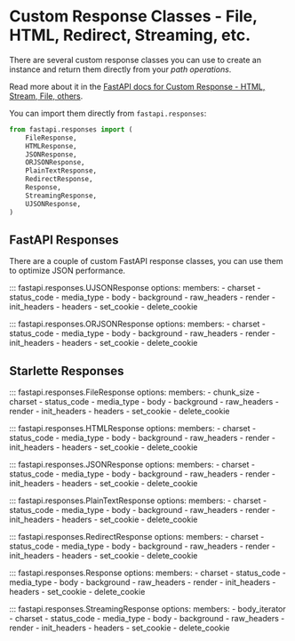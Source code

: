 # Custom Response Classes - File, HTML, Redirect, Streaming, etc.

There are several custom response classes you can use to create an instance and return them directly from your *path operations*.

Read more about it in the [FastAPI docs for Custom Response - HTML, Stream, File, others](https://fastapi.tiangolo.com/zh/advanced/custom-response/).

You can import them directly from `fastapi.responses`:

```python
from fastapi.responses import (
    FileResponse,
    HTMLResponse,
    JSONResponse,
    ORJSONResponse,
    PlainTextResponse,
    RedirectResponse,
    Response,
    StreamingResponse,
    UJSONResponse,
)
```

## FastAPI Responses

There are a couple of custom FastAPI response classes, you can use them to optimize JSON performance.

::: fastapi.responses.UJSONResponse
    options:
        members:
            - charset
            - status_code
            - media_type
            - body
            - background
            - raw_headers
            - render
            - init_headers
            - headers
            - set_cookie
            - delete_cookie

::: fastapi.responses.ORJSONResponse
    options:
        members:
            - charset
            - status_code
            - media_type
            - body
            - background
            - raw_headers
            - render
            - init_headers
            - headers
            - set_cookie
            - delete_cookie

## Starlette Responses

::: fastapi.responses.FileResponse
    options:
        members:
            - chunk_size
            - charset
            - status_code
            - media_type
            - body
            - background
            - raw_headers
            - render
            - init_headers
            - headers
            - set_cookie
            - delete_cookie

::: fastapi.responses.HTMLResponse
    options:
        members:
            - charset
            - status_code
            - media_type
            - body
            - background
            - raw_headers
            - render
            - init_headers
            - headers
            - set_cookie
            - delete_cookie

::: fastapi.responses.JSONResponse
    options:
        members:
            - charset
            - status_code
            - media_type
            - body
            - background
            - raw_headers
            - render
            - init_headers
            - headers
            - set_cookie
            - delete_cookie

::: fastapi.responses.PlainTextResponse
    options:
        members:
            - charset
            - status_code
            - media_type
            - body
            - background
            - raw_headers
            - render
            - init_headers
            - headers
            - set_cookie
            - delete_cookie

::: fastapi.responses.RedirectResponse
    options:
        members:
            - charset
            - status_code
            - media_type
            - body
            - background
            - raw_headers
            - render
            - init_headers
            - headers
            - set_cookie
            - delete_cookie

::: fastapi.responses.Response
    options:
        members:
            - charset
            - status_code
            - media_type
            - body
            - background
            - raw_headers
            - render
            - init_headers
            - headers
            - set_cookie
            - delete_cookie

::: fastapi.responses.StreamingResponse
    options:
        members:
            - body_iterator
            - charset
            - status_code
            - media_type
            - body
            - background
            - raw_headers
            - render
            - init_headers
            - headers
            - set_cookie
            - delete_cookie
